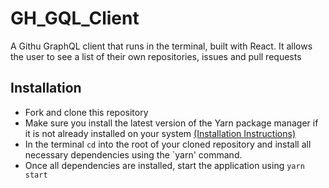 # GH_GQL_Client

A Githu GraphQL client that runs in the terminal, built with React. It allows the user to see a list of their own repositories, issues and pull requests 

## Installation
- Fork and clone this repository
- Make sure you install the latest version of the Yarn package manager if it is not already installed on your system [(Installation Instructions)](https://classic.yarnpkg.com/en/docs/install#mac-stable)
- In the terminal `cd` into the root of your cloned repository and install all necessary dependencies using the `yarn' command.
- Once all dependencies are installed, start the application using `yarn start`